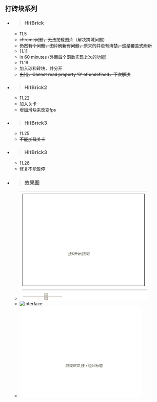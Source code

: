 ## 打砖块系列
* > ### HitBrick
    * 11.5
    * ~~chrome问题，无法加载图片~~（解决跨域问题)<br>
    * ~~仍然有个问题，图片刷新有问题，原来的并没有清楚，这是覆盖式刷新~~<br>
    * 11.11
    * in 60 minutes (外面四个函数实现上次的功能)
    * 11.19
    * 加入球和砖块，并分开
    * ~~出错，Cannot read property '0' of undefined，下次解决~~
* > ### HitBrick2
    *  11.22
    * 加入关卡
    * 增加滑块来改变fps
* > ### HitBrick3
    * 11.25
    * ~~不能加载关卡~~
* > ### HitBrick3
    *  11.26
    * 修复不能暂停
* > ### 效果图
    * ![interface](https://github.com/anlance/anlance/blob/master/JsGame/picture/1Title.png)<br>
    * ![interface](https://github.com/anlance/anlance/blob/master/JsGame/picture/1sceen.png)<br>
    * ![interface](https://github.com/anlance/anlance/blob/master/JsGame/picture/1end.png)<br>